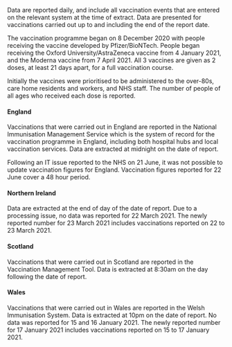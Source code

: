 Data are reported daily, and include all vaccination events that are entered on the relevant system at the time of extract. Data are presented for vaccinations carried out up to and including the end of the report date.

The vaccination programme began on 8 December 2020 with people receiving the vaccine developed by Pfizer/BioNTech. People began receiving the Oxford University/AstraZeneca vaccine from 4 January 2021, and the Moderna vaccine from 7 April 2021. All 3 vaccines are given as 2 doses, at least 21 days apart, for a full vaccination course.

Initially the vaccines were prioritised to be administered to the over-80s, care home residents and workers, and NHS staff. The number of people of all ages who received each dose is reported.

#### England

Vaccinations that were carried out in England are reported in the National Immunisation Management Service which is the system of record for the vaccination programme in England, including both hospital hubs and local vaccination services. Data are extracted at midnight on the date of report.

Following an IT issue reported to the NHS on 21 June, it was not possible to update vaccination figures for England. Vaccination figures reported for 22 June cover a 48 hour period.

#### Northern Ireland

Data are extracted at the end of day of the date of report. Due to a processing issue, no data was reported for 22 March 2021. The newly reported number for 23
March 2021 includes vaccinations reported on 22 to 23 March 2021.

#### Scotland
 
Vaccinations that were carried out in Scotland are reported in the Vaccination Management Tool. Data is extracted at 8:30am on the day following the date of report.
 
#### Wales
 
Vaccinations that were carried out in Wales are reported in the Welsh Immunisation System. Data is extracted at 10pm on the date of report. No data was reported for 15 and 16 January 2021. The newly reported number for 17 January 2021 includes vaccinations reported on 15 to 17 January 2021.